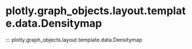 # plotly.graph_objects.layout.template.data.Densitymap

::: plotly.graph_objects.layout.template.data.Densitymap
